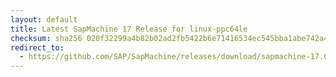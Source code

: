 ```yaml
---
layout: default
title: Latest SapMachine 17 Release for linux-ppc64le
checksum: sha256 020f32299a4b82b02ad2fb5422b6e71416534ec545bba1abe742a49e382daea4
redirect_to:
  - https://github.com/SAP/SapMachine/releases/download/sapmachine-17.0.8.1/sapmachine-jdk-17.0.8.1_linux-ppc64le_bin.tar.gz
---
```

